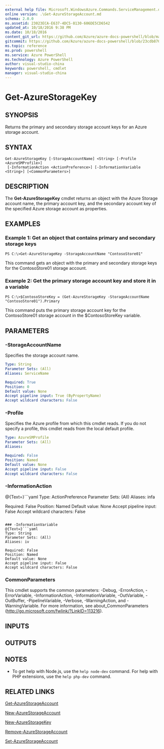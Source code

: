 ```yaml
---
external help file: Microsoft.WindowsAzure.Commands.ServiceManagement.dll-Help.xml
online version: .\Get-AzureStorageAccount.md
schema: 2.0.0
ms.assetid: 23023ECA-E637-4DC5-8130-606DE5CD6542
updated_at: 10/18/2016 9:38 PM
ms.date: 10/18/2016
content_git_url: https://github.com/Azure/azure-docs-powershell/blob/master/azureps-cmdlets-docs/ServiceManagement/Azure.Service/v2.1.0/Get-AzureStorageKey.md
gitcommit: https://github.com/Azure/azure-docs-powershell/blob/23cdb8705d4ab9807c0e21b238f3b134a7d49c7d/azureps-cmdlets-docs/ServiceManagement/Azure.Service/v2.1.0/Get-AzureStorageKey.md
ms.topic: reference
ms.prod: powershell
ms.service: Azure PowerShell
ms.technology: Azure PowerShell
author: visual-studio-china
keywords: powershell, cmdlet
manager: visual-studio-china
---
```


# Get-AzureStorageKey

## SYNOPSIS
Returns the primary and secondary storage account keys for an Azure storage account.

## SYNTAX

```
Get-AzureStorageKey [-StorageAccountName] <String> [-Profile <AzureSMProfile>]
 [-InformationAction <ActionPreference>] [-InformationVariable <String>] [<CommonParameters>]
```

## DESCRIPTION
The **Get-AzureStorageKey** cmdlet returns an object with the Azure Storage account name, the primary account key, and the secondary account key of the specified Azure storage account as properties.

## EXAMPLES

### Example 1: Get an object that contains primary and secondary storage keys
```
PS C:\>Get-AzureStorageKey -StorageAccountName "ContosoStore01"
```

This command gets an object with the primary and secondary storage keys for the ContosoStore01 storage account.

### Example 2: Get the primary storage account key and store it in a variable
```
PS C:\>$ContosoStoreKey = (Get-AzureStorageKey -StorageAccountName "ContosoStore01").Primary
```

This command puts the primary storage account key for the ContosoStore01 storage account in the $ContosoStoreKey variable.

## PARAMETERS

### -StorageAccountName
Specifies the storage account name.

```yaml
Type: String
Parameter Sets: (All)
Aliases: ServiceName

Required: True
Position: 0
Default value: None
Accept pipeline input: True (ByPropertyName)
Accept wildcard characters: False
```

### -Profile
Specifies the Azure profile from which this cmdlet reads.
If you do not specify a profile, this cmdlet reads from the local default profile.

```yaml
Type: AzureSMProfile
Parameter Sets: (All)
Aliases: 

Required: False
Position: Named
Default value: None
Accept pipeline input: False
Accept wildcard characters: False
```

### -InformationAction
@{Text=}```yaml
Type: ActionPreference
Parameter Sets: (All)
Aliases: infa

Required: False
Position: Named
Default value: None
Accept pipeline input: False
Accept wildcard characters: False
```

### -InformationVariable
@{Text=}```yaml
Type: String
Parameter Sets: (All)
Aliases: iv

Required: False
Position: Named
Default value: None
Accept pipeline input: False
Accept wildcard characters: False
```

### CommonParameters
This cmdlet supports the common parameters: -Debug, -ErrorAction, -ErrorVariable, -InformationAction, -InformationVariable, -OutVariable, -OutBuffer, -PipelineVariable, -Verbose, -WarningAction, and -WarningVariable. For more information, see about_CommonParameters (http://go.microsoft.com/fwlink/?LinkID=113216).

## INPUTS

## OUTPUTS

## NOTES
* To get help with Node.js, use the `help node-dev` command. For help with PHP extensions, use the `help php-dev` command.

## RELATED LINKS

[Get-AzureStorageAccount](.\Get-AzureStorageAccount.md)

[New-AzureStorageAccount](.\New-AzureStorageAccount.md)

[New-AzureStorageKey](.\New-AzureStorageKey.md)

[Remove-AzureStorageAccount](.\Remove-AzureStorageAccount.md)

[Set-AzureStorageAccount](.\Set-AzureStorageAccount.md)


